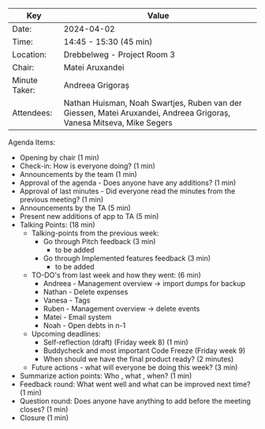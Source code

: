 | Key           | Value                                                                                                                |
|---------------|----------------------------------------------------------------------------------------------------------------------|
| Date:         | 2024-04-02                                                                                                           |
| Time:         | 14:45 - 15:30 (45 min)                                                                                               |
| Location:     | Drebbelweg - Project Room 3                                                                                          |
| Chair:        | Matei Aruxandei                                                                                                      |
| Minute Taker: | Andreea Grigoraș                                                                                                      |
| Attendees:    | Nathan Huisman, Noah Swartjes, Ruben van der Giessen, Matei Aruxandei, Andreea Grigoraș, Vanesa Mitseva, Mike Segers |

Agenda Items:
- Opening by chair (1 min)
- Check-in: How is everyone doing? (1 min)
- Announcements by the team (1 min)
- Approval of the agenda - Does anyone have any additions? (1 min)
- Approval of last minutes - Did everyone read the minutes from the previous meeting? (1 min)
- Announcements by the TA (5 min)
- Present new additions of app to TA (5 min)
- Talking Points: (18 min)
  - Talking-points from the previous week:
    - Go through Pitch feedback (3 min)
      - to be added
    - Go through Implemented features feedback (3 min)
      - to be added
  - TO-DO's from last week and how they went: (6 min)
    - Andreea - Management overview -> import dumps for backup
    - Nathan - Delete expenses
    - Vanesa - Tags
    - Ruben - Management overview -> delete events
    - Matei - Email system
    - Noah - Open debts in n-1
  - Upcoming deadlines:
    - Self-reflection (draft) (Friday week 8) (1 min)
    - Buddycheck and most important Code Freeze (Friday week 9)
    - When should we have the final product ready? (2 minutes)
  - Future actions - what will everyone be doing this week? (3 min)
- Summarize action points: Who , what , when? (1 min)
- Feedback round: What went well and what can be improved next time? (1 min)
- Question round: Does anyone have anything to add before the meeting closes? (1 min)
- Closure (1 min)